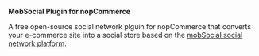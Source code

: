 **MobSocial Plugin for nopCommerce**

A free open-source social network plguin for nopCommerce that converts your e-commerce site into a social store based on the [mobSocial social network platform](https://github.com/mobsoftware/mobsocial).
